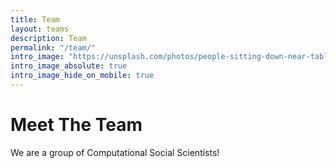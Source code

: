 ```yaml
---
title: Team
layout: teams
description: Team
permalink: "/team/"
intro_image: "https://unsplash.com/photos/people-sitting-down-near-table-with-assorted-laptop-computers-SYTO3xs06fU"
intro_image_absolute: true
intro_image_hide_on_mobile: true
---
```


# Meet The Team

We are a group of Computational Social Scientists!